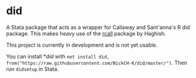 # did
A Stata package that acts as a wrapper for Callaway and Sant'anna's R did package. This makes heavy use of the [rcall](http://github.com/haghish/rcall) package by Haghish.

This project is currently in development and is not yet usable.

You can install **did* with `net install did, from("https://raw.githubusercontent.com/NickCH-K/did/master/")`. Then run `didsetup` in Stata.
